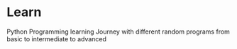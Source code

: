 # Learn
Python Programming learning Journey with different random programs from basic to intermediate to advanced
